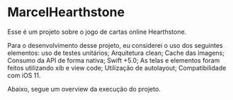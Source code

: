 # MarcelHearthstone

Esse é um projeto sobre o jogo de cartas online Hearthstone.

Para o desenvolvimento desse projeto, eu considerei o uso dos seguintes elementos: uso de testes unitários; Arquitetura clean; Cache das imagens; Consumo da API de forma nativa; Swift +5.0; As telas e elementos foram feitos utilizando xib e view code; Utilização de autolayout; Compatibilidade com iOS 11.

Abaixo, segue um overview da execução do projeto.

